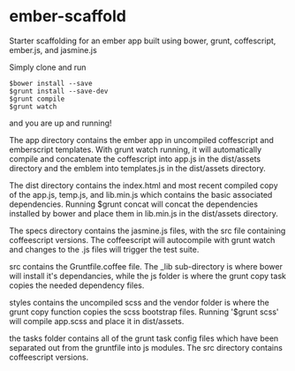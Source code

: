 ember-scaffold
==============

Starter scaffolding for an ember app built using bower, grunt, coffescript, ember.js, and jasmine.js

Simply clone and run

    $bower install --save
    $grunt install --save-dev
    $grunt compile
    $grunt watch

and you are up and running!

The app directory contains the ember app in uncompiled coffescript and emberscript templates. With grunt watch running, it will automatically compile and concatenate the coffescript into app.js in the dist/assets directory and the emblem into templates.js in the dist/assets directory.

The dist directory contains the index.html and most recent compiled copy of the app.js, temp.js, and lib.min.js which contains the basic associated dependencies. Running $grunt concat will concat the dependencies installed by bower and place them in lib.min.js in the dist/assets directory.

The specs directory contains the jasmine.js files, with the src file containing coffeescript versions. The coffeescript will autocompile with grunt watch and changes to the .js files will trigger the test suite.

src contains the Gruntfile.coffee file. The _lib sub-directory is where bower will install it's dependancies, while the js folder is where the grunt copy task copies the needed dependency files.

styles contains the uncompiled scss and the vendor folder is where the grunt copy function copies the scss bootstrap files. Running '$grunt scss' will compile app.scss and place it in dist/assets.

the tasks folder contains all of the grunt task config files which have been separated out from the gruntfile into js modules. The src directory contains coffeescript versions.
